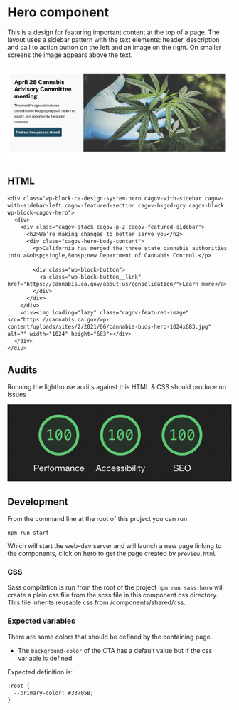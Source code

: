 # Hero component

This is a design for featuring important content at the top of a page. The layout uses a sidebar pattern with the text elements: header, description and call to action button on the left and an image on the right. On smaller screens the image appears above the text.

<img src="img/cannabis-hero.png">

## HTML

```
<div class="wp-block-ca-design-system-hero cagov-with-sidebar cagov-with-sidebar-left cagov-featured-section cagov-bkgrd-gry cagov-block wp-block-cagov-hero">
  <div>
    <div class="cagov-stack cagov-p-2 cagov-featured-sidebar">
      <h2>We’re making changes to better serve you</h2>
      <div class="cagov-hero-body-content">
        <p>California has merged the three state cannabis authorities into a&nbsp;single,&nbsp;new Department of Cannabis Control.</p>

        <div class="wp-block-button">
          <a class="wp-block-button__link" href="https://cannabis.ca.gov/about-us/consolidation/">Learn more</a>
        </div>
      </div>
    </div>
    <div><img loading="lazy" class="cagov-featured-image" src="https://cannabis.ca.gov/wp-content/uploads/sites/2/2021/06/cannabis-buds-hero-1024x683.jpg" alt="" width="1024" height="683"></div>
  </div>
</div>
```

## Audits

Running the lighthouse audits against this HTML & CSS should produce no issues

<img src="img/hero-audit.png">

## Development

From the command line at the root of this project you can run:
```
npm run start
```
Which will start the web-dev server and will launch a new page linking to the components, click on hero to get the page created by ```preview.html```

### CSS

Sass compilation is run from the root of the project ```npm run sass:hero``` will create a plain css file from the scss file in this component css directory. This file inherits reusable css from /components/shared/css.

### Expected variables

There are some colors that should be defined by the containing page. 

- The ```background-color``` of the CTA has a default value but if the css variable is defined

Expected definition is:

```
:root {
  --primary-color: #33705B;
}
```